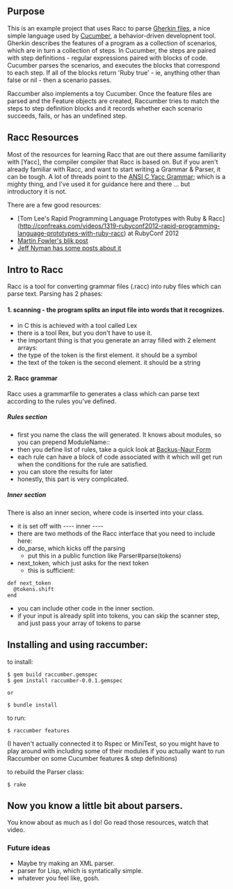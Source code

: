 ## Purpose

This is an example project that uses Racc to parse [Gherkin files](http://www.lysator.liu.se/c/ANSI-C-grammar-y.html#statement), a nice simple language used by [Cucumber](http://cukes.info/), a behavior-driven developnent tool. Gherkin describes the features of a program as a collection of scenarios, which are in turn a collection of steps. In Cucumber, the steps are paired with step definitions - regular expressions paired with blocks of code. Cucumber parses the scenarios, and executes the blocks that correspond to each step. If all of the blocks return 'Ruby true' - ie, anything other than false or nil - then a scenario passes.

Raccumber also implements a toy Cucumber. Once the feature files are parsed and the Feature objects are created, Raccumber tries to match the steps to step definition blocks and it records whether each scenario succeeds, fails, or has an undefined step.

## Racc Resources
Most of the resources for learning Racc that are out there assume familiarity with [Yacc], the compiler compiler that Racc is based on. But if you aren't already familiar with Racc, and want to start writing a Grammar & Parser, it can be tough. A lot of threads point to the [ANSI C Yacc Grammar](http://www.lysator.liu.se/c/ANSI-C-grammar-y.html); which is a mighty thing, and I've used it for guidance here and there ... but introductory it is not.

There are a few good resources: 
  * [Tom Lee's Rapid Programming Language Prototypes with Ruby & Racc] (http://confreaks.com/videos/1319-rubyconf2012-rapid-programming-language-prototypes-with-ruby-racc) at RubyConf 2012
  * [Martin Fowler's blik post](http://martinfowler.com/bliki/HelloRacc.html)
  * [Jeff Nyman has some posts about it](http://testerstories.com/a-tester-learns-rex-and-racc-part-1/)

## Intro to Racc

Racc is a tool for converting grammar files (.racc) into ruby files which can parse text. Parsing has 2 phases:

#### 1. scanning - the program splits an input file into words that it recognizes.
* in C this is achieved with a tool called Lex
* there is a tool Rex, but you don't have to use it.
* the important thing is that you generate an array filled with 2 element arrays:
* the type of the token is the first element. it should be a symbol
* the text of the token is the second element. it should be a string

#### 2. Racc grammar
Racc uses a grammarfile to generates a class which can parse text according to the rules you've defined.

##### Rules section
* first you name the class the will generated. It knows about modules, so you can prepend ModuleName:: 
* then you define list of rules, take a quick look at [Backus-Naur Form](https://en.wikipedia.org/wiki/Backus%E2%80%93Naur_Form)
* each rule can have a block of code associated with it which will get run when the conditions for the rule are satisfied.
* you can store the results for later
* honestly, this part is very complicated.

##### Inner section
There is also an inner secion, where code is inserted into your class.
 
* it is set off with ---- inner ----
* there are two methods of the Racc interface that you need to include here:
* do_parse, which kicks off the parsing
  * put this in a public function like Parser#parse(tokens)
* next_token, which just asks for the next token
  * this is sufficient: 
``` 
def next_token 
  @tokens.shift
end
```
* you can include other code in the inner section.
* if your input is already split into tokens, you can skip the scanner step, and just pass your array of tokens to parse

## Installing and using raccumber:

to install: 

```
$ gem build raccumber.gemspec
$ gem install raccumber-0.0.1.gemspec

or

$ bundle install
```

to run:

```
$ raccumber features
```

(I haven't actually connected it to Rspec or MiniTest, so you might have to play around with including some of their modules if you actually want to run Raccumber on some Cucumber features & step definitions)

to rebuild the Parser class:

```
$ rake
```

## Now you know a little bit about parsers.

You know about as much as I do! Go read those resources, watch that video.

### Future ideas

* Maybe try making an XML parser. 
* parser for Lisp, which is syntatically simple.
* whatever you feel like, gosh.
